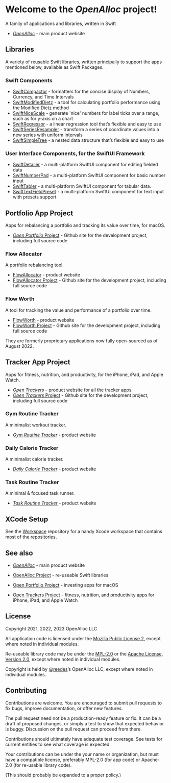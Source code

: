 # Welcome to the _OpenAlloc_ project!

A family of applications and libraries, written in Swift

* [_OpenAlloc_](https://openalloc.github.io/) - main product website

## Libraries

A variety of reusable Swift libraries, written principally to support the apps mentioned below, available as Swift Packages.

### Swift Components

* [SwiftCompactor](https://github.com/openalloc/SwiftCompactor) - formatters for the concise display of Numbers, Currency, and Time Intervals
* [SwiftModifiedDietz](https://github.com/openalloc/SwiftModifiedDietz) - a tool for calculating portfolio performance using the Modified Dietz method
* [SwiftNiceScale](https://github.com/openalloc/SwiftNiceScale) - generate 'nice' numbers for label ticks over a range, such as for y-axis on a chart
* [SwiftRegressor](https://github.com/openalloc/SwiftRegressor) - a linear regression tool that’s flexible and easy to use
* [SwiftSeriesResampler](https://github.com/openalloc/SwiftSeriesResampler) - transform a series of coordinate values into a new series with uniform intervals
* [SwiftSimpleTree](https://github.com/openalloc/SwiftSimpleTree) - a nested data structure that’s flexible and easy to use

### User Interface Components, for the SwiftUI Framework

* [SwiftDetailer](https://github.com/openalloc/SwiftDetailer) - a multi-platform SwiftUI component for editing fielded data
* [SwiftNumberPad](https://github.com/openalloc/SwiftNumberPad) - a multi-platform SwiftUI component for basic number input
* [SwiftTabler](https://github.com/openalloc/SwiftTabler) - a multi-platform SwiftUI component for tabular data.
* [SwiftTextFieldPreset](https://github.com/openalloc/SwiftTextFieldPreset) - a multi-platform SwiftUI component for text input with presets support

## Portfolio App Project

Apps for rebalancing a portfolio and tracking its value over time, for macOS.

* [_Open Portfolio_ Project](https://github.com/open-portfolio/FlowAllocatorApp/) - Github site for the development project, including full source code

### Flow Allocator

A portfolio rebalancing tool.

* [FlowAllocator](https://openalloc.github.io/FlowAllocator/) - product website
* [FlowAllocator Project](https://github.com/open-portfolio/FlowAllocatorApp/) - Github site for the development project, including full source code

### Flow Worth

A tool for tracking the value and performance of a portfolio over time.

* [FlowWorth](https://openalloc.github.io/FlowWorth/) - product website
* [FlowWorth Project](https://github.com/open-portfolio/FlowWorthApp/) - Github site for the development project, including full source code

They are formerly proprietary applications now fully open-sourced as of August 2022. 

## Tracker App Project

Apps for fitness, nutrition, and productivity, for the iPhone, iPad, and Apple Watch.

* [_Open Trackers_](https://open-trackers.github.io/) - product website for all the tracker apps
* [_Open Trackers_ Project](https://github.com/open-trackers/) - Github site for the development project, including full source code

### Gym Routine Tracker

A minimalist workout tracker.

* [_Gym Routine Tracker_](https://open-trackers.github.io/grt/) - product website

### Daily Calorie Tracker

A minimalist calorie tracker.

* [_Daily Calorie Tracker_](https://open-trackers.github.io/dct/) - product website

### Task Routine Tracker

A minimal & focused task runner.

* [_Task Routine Tracker_](https://open-trackers.github.io/trt/) - product website

## XCode Setup

See the [Workspace](https://github.com/openalloc/Workspace) repository for a handy Xcode workspace that contains most of the repositories.

## See also

* [_OpenAlloc_](https://openalloc.github.io/) - main product website

* [OpenAlloc Project](https://github.com/openalloc/) - re-useable Swift libraries
* [Open Portfolio Project](https://github.com/open-portfolio/) - investing apps for macOS
* [Open Trackers Project](https://github.com/open-trackers/) - fitness, nutrition, and productivity apps for iPhone, iPad, and Apple Watch

## License

Copyright 2021, 2022, 2023 OpenAlloc LLC

All application code is licensed under the [Mozilla Public License 2](https://www.mozilla.org/en-US/MPL/2.0/), except where noted in individual modules.

Re-useable library code may be under the [MPL-2.0](https://www.mozilla.org/en-US/MPL/2.0/) or the [Apache License, Version 2.0](http://www.apache.org/licenses/LICENSE-2.0), except where noted in individual modules.

Copyright is held by [@reedes](https://github.com/reedes)’s OpenAlloc LLC, except where noted in individual modules.

## Contributing

Contributions are welcome. You are encouraged to submit pull requests to fix bugs, improve documentation, or offer new features. 

The pull request need not be a production-ready feature or fix. It can be a draft of proposed changes, or simply a test to show that expected behavior is buggy. Discussion on the pull request can proceed from there.

Contributions should ultimately have adequate test coverage. See tests for current entities to see what coverage is expected.

Your contributions can be under the your name or organization, but must have a compatible license, preferably MPL-2.0 (for app code) or Apache-2.0 (for re-usable library code).

(This should probably be expanded to a proper policy.)

